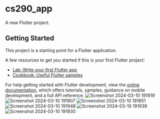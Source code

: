 # cs290_app

A new Flutter project.

## Getting Started

This project is a starting point for a Flutter application.

A few resources to get you started if this is your first Flutter project:

- [Lab: Write your first Flutter app](https://docs.flutter.dev/get-started/codelab)
- [Cookbook: Useful Flutter samples](https://docs.flutter.dev/cookbook)

For help getting started with Flutter development, view the
[online documentation](https://docs.flutter.dev/), which offers tutorials,
samples, guidance on mobile development, and a full API reference.
![Screenshot 2024-03-10 191919](https://github.com/AliAlmuqati/cs290/assets/158854626/30ddf2cd-72c7-4e12-9ffa-4590f4226d39)
![Screenshot 2024-03-10 191907](https://github.com/AliAlmuqati/cs290/assets/158854626/a032e46e-3835-4393-aaf8-1311b6ca1c46)
![Screenshot 2024-03-10 191851](https://github.com/AliAlmuqati/cs290/assets/158854626/5f65b20d-436e-4ea2-9b3f-2990c12c30bb)
![Screenshot 2024-03-10 191948](https://github.com/AliAlmuqati/cs290/assets/158854626/0a871545-e23e-4317-93e2-2fe937d00a7b)
![Screenshot 2024-03-10 191939](https://github.com/AliAlmuqati/cs290/assets/158854626/c54194b6-e42f-46e8-b1d6-3436ba4b8683)
![Screenshot 2024-03-10 191930](https://github.com/AliAlmuqati/cs290/assets/158854626/773a14d7-d588-49a8-83cc-2e37beb5f0ad)

